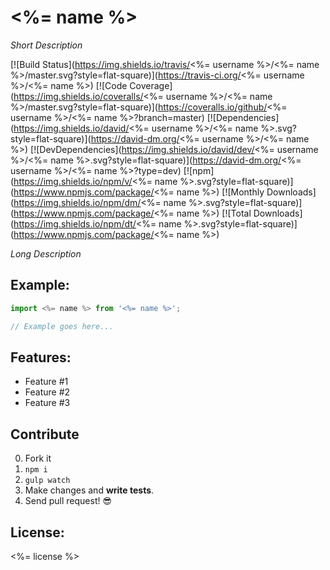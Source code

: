 # <%= name %>

_Short Description_

[![Build Status](https://img.shields.io/travis/<%= username %>/<%= name %>/master.svg?style=flat-square)](https://travis-ci.org/<%= username %>/<%= name %>)
[![Code Coverage](https://img.shields.io/coveralls/<%= username %>/<%= name %>/master.svg?style=flat-square)](https://coveralls.io/github/<%= username %>/<%= name %>?branch=master)
[![Dependencies](https://img.shields.io/david/<%= username %>/<%= name %>.svg?style=flat-square)](https://david-dm.org/<%= username %>/<%= name %>)
[![DevDependencies](https://img.shields.io/david/dev/<%= username %>/<%= name %>.svg?style=flat-square)](https://david-dm.org/<%= username %>/<%= name %>?type=dev)
[![npm](https://img.shields.io/npm/v/<%= name %>.svg?style=flat-square)](https://www.npmjs.com/package/<%= name %>)
[![Monthly Downloads](https://img.shields.io/npm/dm/<%= name %>.svg?style=flat-square)](https://www.npmjs.com/package/<%= name %>)
[![Total Downloads](https://img.shields.io/npm/dt/<%= name %>.svg?style=flat-square)](https://www.npmjs.com/package/<%= name %>)


*Long Description*


## Example:

```ts
import <%= name %> from '<%= name %>';

// Example goes here...

```


## Features:
 - Feature #1
 - Feature #2
 - Feature #3
 
## Contribute
 
 0. Fork it
 1. `npm i`
 2. `gulp watch`
 3. Make changes and **write tests**.
 4. Send pull request! :sunglasses:
 
## License:
 
<%= license %>